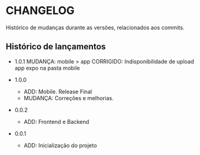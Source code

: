 # CHANGELOG

Histórico de mudanças durante as versões, relacionados aos commits.

## Histórico de lançamentos
* 1.0.1
  MUDANÇA: mobile > app
  CORRIGIDO: Indisponibilidade de upload app expo na pasta mobile

* 1.0.0
  * ADD: Mobile. Release Final
  * MUDANÇA: Correções e melhorias.

* 0.0.2
  * ADD: Frontend e Backend

* 0.0.1
  * ADD: Inicialização do projeto
